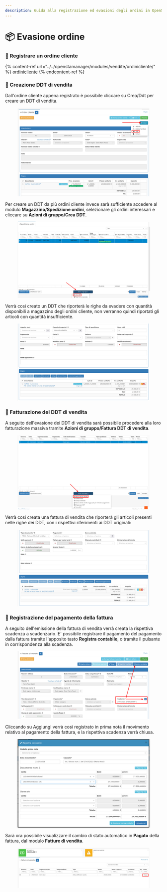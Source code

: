 ```yaml
---
description: Guida alla registrazione ed evasioni degli ordini in OpenSTAManager
---
```


# 📦 Evasione ordine

### 📕 Registrare un ordine cliente

{% content-ref url="../../openstamanager/modules/vendite/ordinicliente/" %}
[ordinicliente](../../openstamanager/modules/vendite/ordinicliente/)
{% endcontent-ref %}

### 📕 Creazione DDT di vendita

Dall'ordine cliente appena registrato è possibile cliccare su Crea/Ddt per creare un DDT di vendita.

<figure><img src="../../.gitbook/assets/immagine (626).png" alt=""><figcaption></figcaption></figure>

Per creare un DDT da più ordini cliente invece sarà sufficiente accedere al modulo **Magazzino/Spedizione ordini**, selezionare gli ordini interessari e cliccare su **Azioni di gruppo/Crea DDT**.

<figure><img src="../../.gitbook/assets/immagine (111).png" alt=""><figcaption></figcaption></figure>

Verrà così creato un DDT che riporterà le righe da evadere con quantità disponibili a magazzino degli ordini cliente, non verranno quindi riportati gli articoli con quantità insufficiente.

<figure><img src="../../.gitbook/assets/immagine (637).png" alt=""><figcaption></figcaption></figure>

### 📕 Fatturazione del DDT di vendita

A seguito dell'evasione dei DDT di vendita sarà possibile procedere alla loro fatturazione massiva tramite **Azioni di gruppo/Fattura DDT di vendita**.&#x20;

<figure><img src="../../.gitbook/assets/immagine (630).png" alt=""><figcaption></figcaption></figure>

Verrà così creata una fattura di vendita che riporterà gli articoli presenti nelle righe dei DDT, con i rispettivi riferimenti ai DDT originali:

<figure><img src="../../.gitbook/assets/immagine (625).png" alt=""><figcaption></figcaption></figure>

### 📕 Registrazione del pagamento della fattura

A seguito dell'emissione della fattura di vendita verrà creata la rispettiva scadenza a scadenzario. E' possibile registrare il pagamento del pagamento dalla fattura tramite l'apposito tasto **Registra contabile**, o tramite il pulsante in corrispondenza alla scadenza.

<figure><img src="../../.gitbook/assets/immagine (633).png" alt=""><figcaption></figcaption></figure>

Cliccando su Aggiungi verrà così registrato in prima nota il movimento relativo al pagamento della fattura, e la rispettiva scadenza verrà chiusa.

<figure><img src="../../.gitbook/assets/immagine (634).png" alt=""><figcaption></figcaption></figure>

Sarà ora possibile visualizzare il cambio di stato automatico in **Pagato** della fattura, dal modulo **Fatture di vendita**.

<figure><img src="../../.gitbook/assets/immagine (631).png" alt=""><figcaption></figcaption></figure>

